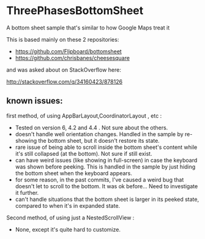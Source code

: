# ThreePhasesBottomSheet
A bottom sheet sample that's similar to how Google Maps treat it

This is based mainly on these 2 repositories:

- https://github.com/Flipboard/bottomsheet
- https://github.com/chrisbanes/cheesesquare

and was asked about on StackOverflow here:

http://stackoverflow.com/q/34160423/878126

known issues:
--

first method, of using AppBarLayout,CoordinatorLayout , etc : 

-  Tested on version 6, 4.2 and 4.4 . Not sure about the others.
-  doesn't handle well orientation changes. Handled in the sample by re-showing the bottom sheet, but it doesn't restore its state.
-  rare issue of being able to scroll inside the bottom sheet's content while it's still collapsed (at the bottom). Not sure if still exist.
-  can have weird issues (like showing in full-screen) in case the keyboard was shown before peeking. This is handled in the sample by just hiding the bottom sheet when the keyboard appears.
-  for some reason, in the past commits, I've caused a weird bug that doesn't let to scroll to the bottom. It was ok before... Need to investigate it further.
-  can't handle situations that the bottom sheet is larger in its peeked state, compared to when it's in expanded state.

Second method, of using just a NestedScrollView :
- None, except it's quite hard to customize.
